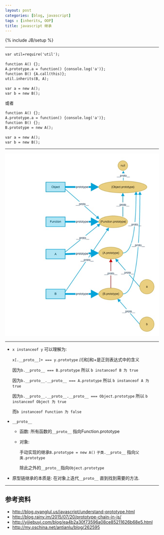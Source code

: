 ```yaml
---
layout: post
categories: [blog, javascript]
tags : [inherits, OOP]
title: javascript 继承
---
```

{% include JB/setup %}

---

    var util=require('util');

    function A() {};
    A.prototype.a = function() {console.log('a')};
    function B() {A.call(this)};
    util.inherits(B, A);

    var a = new A();
    var b = new B();

或者

    function A() {};
    A.prototype.a = function() {console.log('a')};
    function B() {};
    B.prototype = new A();

    var a = new A();
    var b = new B();


---

<img src="/assets/images/javascript_inherit/inherits.jpg" />

---

* `x instanceof y` 可以理解为:

  `x[.__proto__]+ === y.prototype` //[和]和+是正则表达式中的含义

  因为`b.__proto__ === B.prototype` 所以 `b instanceof B 为 true`

  因为`b.__proto__.__proto__ === A.prototype` 所以 `b instanceof A 为 true`

  因为`b.__proto__.__proto__.__proto__ === Object.prototype` 所以 `b instanceof Object 为 true`

  而`b instanceof Function 为 false`

* `__proto__`

  * 函数: 所有函数的`__proto__` 指向Function.prototype

  * 对象:

    手动实现的继承`B.prototype = new A()` `子类.__proto__` 指向`父类.prototype`

    除此之外的`__proto__`指向`Object.prototype`

* 原型链继承的本质是: 在对象上迭代`__proto__` 直到找到需要的方法.

---

## 参考资料

* <http://blog.oyanglul.us/javascript/understand-prototype.html>
* <http://blog.rainy.im/2015/07/20/prototype-chain-in-js/>
* <http://yijiebuyi.com/blog/ea4b2a30f73596a08ce85211626b68e5.html>
* <http://my.oschina.net/antianlu/blog/262595>
